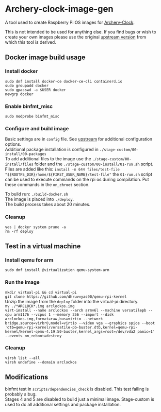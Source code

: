 # Archery-clock-image-gen

A tool used to create Raspberry Pi OS images for [Archery-Clock](https://github.com/Athwale/Archery-clock).  
  
This is not intended to be used for anything else. If you find bugs or wish to create your own images please use the original [upstream version](https://github.com/RPi-Distro/pi-gen) from which this tool is derived.

## Docker image build usage
### Install docker
```
sudo dnf install docker-ce docker-ce-cli containerd.io
sudo groupadd docker
sudo gpasswd -a $USER docker
newgrp docker
```

### Enable binfmt_misc
`sudo modprobe binfmt_misc`

### Configure and build image
Basic settings are in `config` file. See [upstream](https://github.com/RPi-Distro/pi-gen) for additional configuration options.  
Additional package installation is configured in `./stage-custom/00-install/00-packages`  
To add additional files to the image use the `./stage-custom/00-install/files` folder and the `./stage-custom/00-install/01-run.sh` script.  
Files are added like this: `install -m 644 files/test-file "${ROOTFS_DIR}/home/${FIRST_USER_NAME}/test-file"` the `01-run.sh` script can be used to execute commands on the rpi os during compilation. Put these commands in the `on_chroot` section.  
  
To build run: `./build-docker.sh`  
The image is placed into `./deploy`.  
The build process takes about 20 minutes.
  
### Cleanup
`yes | docker system prune -a`  
`rm -rf deploy`
 
## Test in a virtual machine
### Install qemu for arm
`sudo dnf install @virtualization qemu-system-arm`

### Run the image
`mkdir virtual-pi && cd virtual-pi`  
`git clone https://github.com/dhruvvyas90/qemu-rpi-kernel`  
Unzip the image from the `deploy` folder into the virtual-pi directory.  
`mv ./*ARCLOCK*.img arclockos.img`  
`virt-install --name arclockos --arch armv6l --machine versatilepb --cpu arm1176 --vcpus 1 --memory 256 --import --disk arclockos.img,format=raw,bus=virtio --network bridge,source=virbr0,model=virtio --video vga --graphics spice --boot 'dtb=qemu-rpi-kernel/versatile-pb-buster.dtb,kernel=qemu-rpi-kernel/kernel-qemu-4.19.50-buster,kernel_args=root=/dev/vda2 panic=1' --events on_reboot=destroy`  

### Cleanup
`virsh list --all`  
`virsh undefine --domain arclockos`

## Modifications
binfmt test in `scripts/dependencies_check` is disabled. This test failing is probably a bug.  
Stages 4 and 5 are disabled to build just a minimal image.
Stage-custom is used to do all additional settings and package installation.


